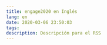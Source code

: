 ```yaml
---
title: engage2020 en Inglés
lang: en
date: 2020-03-06 23:50:03
tags:
description: Descripción para el RSS
---
```

